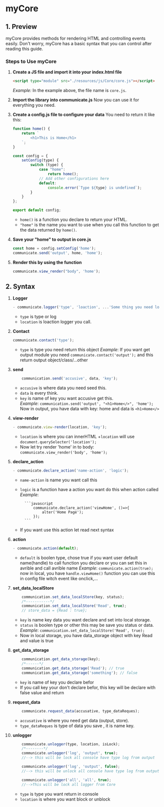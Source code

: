 # myCore

## 1. Preview
myCore provides methods for rendering HTML and controlling events easily. Don't worry, myCore has a basic syntax that you can control after reading this guide.

### Steps to Use myCore

1. **Create a JS file and import it into your index.html file**
    ```html
    <script type="module" src="./resources/js/Core/core.js"></script>
    ```
    *Example:* In the example above, the file name is `core.js`.

2. **Import the library into communicate.js**
    Now you can use it for everything you need.

3. **Create a config.js file to configure your data**
    You need to return it like this:
    ```javascript
    function home() {
        return `
            <h1>This is Home</h1>
        `;
    }

    const config = {
        setConfig(type) {
            switch (type) {
                case "home":
                    return home();
                // Add other configurations here
                default:
                    console.error(`Type ${type} is undefined`);
            }
        }
    };

    export default config;
    ```
    - `home()` is a function you declare to return your HTML.
    - `"home"` is the name you want to use when you call this function to get the data returned by `home()`.

4. **Save your "home" to output in core.js**
    ```javascript
    const home = config.setConfig('home');
    communicate.send('output', home, 'home');
    ```

5. **Render this by using the function**
    ```javascript
    communicate.view_render("body", 'home');
    ```

## 2. Syntax

1. **Logger**
    ```javascript
    - communicate.logger('type', 'loaction', ...'Some thing you need log');
    ```
    + `type` is type or log
    + `location` is loaction logger you call.  
    
2. **Contact**
    ```javascript
    communicate.contact('type'); 
    ```
    + `type` is type you need return this object
    *Example*: If you want get output module you need 
                `communicate.contact('output');`
            and this return output object/class/...other

3. **send**
    ```javascript
        communication.send('accusive', data, 'key');
    ```
    + `accusive` is where data you need seed this.  
    + `data` is every think.  
    + `key` is name of key you want accusive get this.  
        *Example*: `communication.send('output', "<h1>Home</>", 'home');`
                Now in output, you have data with key: home and data is `<h1>Home</>`

4. **view-render**
    ```javascript
    - communicate.view-render(location, 'key');
    ```  
    + `location` is where you can innerHTML
        +`location` will use `document.querySelecter('location');`
    + Now let try render 'home' in to body:
        `communicate.view_render('body', 'home');`

5. **declare_action**
    ```javascript
    - communicate.declare_action('name-action', 'logic');
    ```

    + `name-action` is name you want call this
    + `logic` is a function have a action you want do this when action called
    *Example*: 

            ```javascript
                communicate.declare_action('viewHome', ()=>{
                    alter('Home Page');
                });
            ```        
    - If you want use this action let read next syntax

6. **action**
    ```javascript
    - communicate.action(default);
    ```
    + `default` is boolen type, chose true if you want user default name(handle) to call function you declare or you can set this in avrible and call avrible name
    *Example*: `communicate.action(true);`
            now in local, you have `handle.viewHome()` function
        you can use this in config file witch event like onclick,...

7. **set_data_localStore**
    ```javascript
        communication.set_data_localStore(key, status);
        /*-----------*/
        communication.set_data_localStore('Read', true);
        // store_data = {Read : true};
    ```
    + `key` is name key data you want declare and set into local storage.
    + `status` is boolen type  or other this may be save you status or data.
    *Example*: `communication.set_data_localStore('Read', true);`
    - Now in local storage, you have data_storage object with key Read and value is true

8. **get_data_storage**
    ```javascript
        communication.get_data_storage(key);
        /*------*/
        communication.get_data_storage('Read'); // true
        communication.get_data_storage('something'); // false

    ```
    + `key` is name of key you declare befor
    + If you call key your don't declare befor, this key will be declare with false value and return
    
9. **request_data**
    ```javascript
        communicate.request_data(accusative, type_dataReques);
    ```
    + `accusative` is where you need get data (output, store).
    + `type_dataReques` is type of data you save , it is name key.
    
10. **unlogger**
    ```javascript
        communicate.unlogger(type, location, isLock);
        /*--------*/
        communicate.unlogger('log', 'output', true);
        //--> this will be lock all console have type log from output

        communicate.unlogger('log', 'output', false);
        //--> this will be unlock all console have type log from output

        communicate.unlogger('all', 'all', true);
        //-->This will be lock all logger from Core
    ```
    + `type` is type you want return in console
    + `location` is where you want block or unblock
